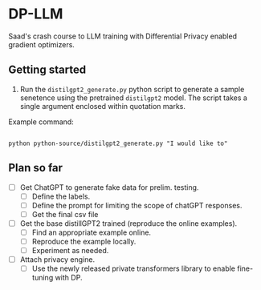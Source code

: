 # DP-LLM

Saad's crash course to LLM training with Differential Privacy enabled gradient optimizers.

## Getting started

1. Run the `distilgpt2_generate.py` python script to generate a sample senetence using the pretrained `distilgpt2` model. The script takes a single argument enclosed within quotation marks.  

Example command:

```shell

python python-source/distilgpt2_generate.py "I would like to"
```

<!-- OUTDATED -->
<!-- 1. Download the .tgz sample data file from: [ADD LINK HERE]
1. Extract the .tgz file using the command  
   `tar -xvzf /path/to/file`
2. Run the `print_data_samples.py` python script to visualize the data samples. The file takes **1** argument: [path/to/data/file.csv].
3. Run the `preprocess_data.py` python script to preprocess data into the correct format for `distilgpt2` model. The python script takes **1** argument: [path/to/data/file.csv].     -->

## Plan so far

- [ ] Get ChatGPT to generate fake data for prelim. testing.
  - [ ] Define the labels.  
  - [ ] Define the prompt for limiting the scope of chatGPT responses.
  - [ ] Get the final csv file
- [ ] Get the base distillGPT2 trained (reproduce the online examples).
  - [ ] Find an appropriate example online.  
  - [ ] Reproduce the example locally.  
  - [ ] Experiment as needed.  
- [ ] Attach privacy engine.
  - [ ] Use the newly released private transformers library to enable fine-tuning with DP.  
